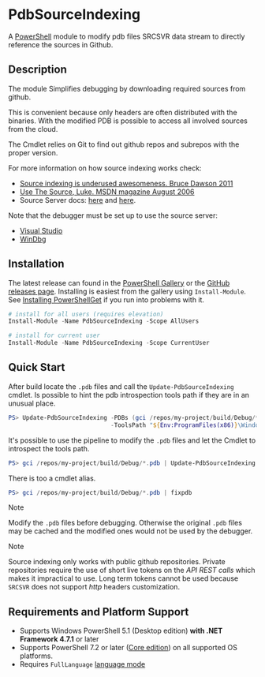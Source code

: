 # PdbSourceIndexing

A [PowerShell](#requirements-and-platform-support) module to modify pdb files SRCSVR data stream to directly reference the sources in Github.

## Description

The module Simplifies debugging by downloading required sources from github.

This is convenient because only headers are often distributed with the binaries. With the modified PDB is possible to access all involved sources from the cloud.

The Cmdlet relies on Git to find out github repos and subrepos with the proper version.

For more information on how source indexing works check:
+ [Source indexing is underused awesomeness. Bruce Dawson 2011](https://randomascii.wordpress.com/2011/11/11/source-indexing-is-underused-awesomeness/)
+ [Use The Source, Luke. MSDN magazine August 2006](https://learn.microsoft.com/en-us/archive/msdn-magazine/2006/august/source-server-helps-you-kill-bugs-dead-in-visual-studio-2005)
+ Source Server docs: [here](https://learn.microsoft.com/en-us/windows-hardware/drivers/debugger/srcsrv) and
  [here](https://learn.microsoft.com/en-us/windows/win32/debug/source-server-and-source-indexing).

Note that the debugger must be set up to use the source server:
+ [Visual Studio](https://learn.microsoft.com/en-us/visualstudio/debugger/specify-symbol-dot-pdb-and-source-files-in-the-visual-studio-debugger?view=vs-2022#other-symbol-options-for-debugging)
+ [WinDbg](https://learn.microsoft.com/en-us/windows-hardware/drivers/debugger/using-a-source-server)

## Installation

The latest release can found in the [PowerShell Gallery](https://www.powershellgallery.com/packages/PdbSourceIndexing/) or the [GitHub releases page](https://github.com/MiguelBarro/PdbSourceIndexing/releases). Installing is easiest from the gallery using `Install-Module`.
See [Installing PowerShellGet](https://docs.microsoft.com/en-us/powershell/scripting/gallery/installing-psget) if you run into problems with it.

```powershell
# install for all users (requires elevation)
Install-Module -Name PdbSourceIndexing -Scope AllUsers

# install for current user
Install-Module -Name PdbSourceIndexing -Scope CurrentUser
```

## Quick Start

After build locate the `.pdb` files and call the `Update-PdbSourceIndexing` cmdlet.
Is possible to hint the pdb introspection tools path if they are in an unusual place.

```powershell
PS> Update-PdbSourceIndexing -PDBs (gci /repos/my-project/build/Debug/*.pdb) `
                             -ToolsPath "${Env:ProgramFiles(x86)}\Windows Kits\10\Debuggers\x64\srcsrv"
```

It's possible to use the pipeline to modify the `.pdb` files and let the Cmdlet to introspect the tools path.

```powershell
PS> gci /repos/my-project/build/Debug/*.pdb | Update-PdbSourceIndexing
```

There is too a cmdlet alias.

```powershell
PS> gci /repos/my-project/build/Debug/*.pdb | fixpdb
```

> [!NOTE]
> Modify the `.pdb` files before debugging. Otherwise the original `.pdb` files may be cached and
the modified ones would not be used by the debugger.

> [!NOTE]
> Source indexing only works with public github repositories. Private repositories require the
use of short live tokens on the *API REST calls* which makes it impractical to use.
Long term tokens cannot be used because `SRCSVR` does not support *http* headers customization.

## Requirements and Platform Support

* Supports Windows PowerShell 5.1 (Desktop edition) **with .NET Framework 4.7.1** or later
* Supports PowerShell 7.2 or later ([Core edition](https://docs.microsoft.com/en-us/powershell/scripting/whats-new/differences-from-windows-powershell)) on all supported OS platforms.
* Requires `FullLanguage` [language mode](https://docs.microsoft.com/en-us/powershell/module/microsoft.powershell.core/about/about_language_modes)
